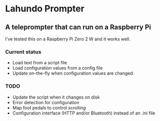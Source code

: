 # Lahundo Prompter

## A teleprompter that can run on a Raspberry Pi

I've tested this on a Raspberry Pi Zero 2 W and it works well.

### Current status
* Load text from a script file
* Load configuration values from a config file
* Update on-the-fly when configuration values are changed

### TODO
* Update the script when it changes on disk
* Error detection for configuration
* Map foot pedals to control scrolling
* Configuration interface (HTTP and/or Bluetooth) instead of an .ini file
